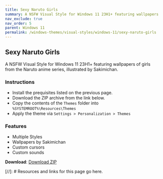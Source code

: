 ```yaml
---
title: Sexy Naruto Girls
summary: A NSFW Visual Style for Windows 11 23H1+ featuring wallpapers of girls from the Naruto anime series, illustrated by Sakimichan.
nav_exclude: true
nav_order: 5
parent: Windows 11
permalink: /windows-themes/visual-styles/windows-11/sexy-naruto-girls
---
```


## Sexy Naruto Girls
A NSFW Visual Style for Windows 11 23H1+ featuring wallpapers of girls from the Naruto anime series, illustrated by Sakimichan.

### Instructions

- Install the prequisites listed on the previous page.
- Download the ZIP archive from the link below.
- Copy the contents of the `Themes` folder into `%SYSTEMROOT%\Resources\Themes`
- Apply the theme via `Settings > Personalization > Themes`

### Features

- Multiple Styles
- Wallpapers by Sakimichan
- Custom cursors
- Custom sounds

**Download**: [Download ZIP]

<!-- ////////////////////////////////////////////////////////////////////////////////////////////////////////////////////// -->

[//]: # Resources and links for this page go here.

[Preivew]: https://gitlab.com/the-back-room/visual-styles/windows-11/nsfw/sexy-naruto-girls/-/raw/main/Extras/Preview.bmp
[Download ZIP]: https://gitlab.com/the-back-room/visual-styles/windows-11/nsfw/sexy-naruto-girls/-/archive/main/sexy-naruto-girls-main.zip

<!-- ////////////////////////////////////////////////////////////////////////////////////////////////////////////////////// -->

